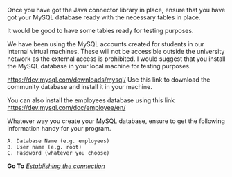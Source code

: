 Once you have got the Java connector library in place, ensure that you have got your MySQL database ready with the necessary tables in place.

It would be good to have some tables ready for testing purposes. 

We have been using the MySQL accounts created for students in our internal virtual machines. These will not be accessible outside the university network as the external access is prohibited. I would suggest that you install the MySQL database in your local machine for testing purposes.

https://dev.mysql.com/downloads/mysql/ Use this link to download the community database and install it in your machine.

You can also install the employees database using this link https://dev.mysql.com/doc/employee/en/

Whatever way you create your MySQL database, ensure to get the following information handy for your program.

	A. Database Name (e.g. employees)
	B. User name (e.g. root) 
	C. Password (whatever you choose)


**Go To** *[Establishing the connection](establishtheconnection.md)*


